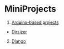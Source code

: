 # MiniProjects
1. [Arduino-based projects](./Arduino)

* [Dirsizer](./Dirsizer)

2. [Django](./Django/)